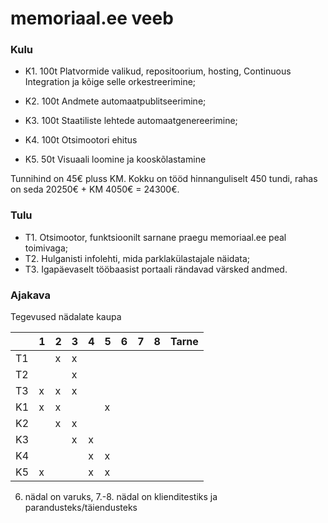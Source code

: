 # memoriaal.ee veeb


### Kulu

  - K1. 100t Platvormide valikud, repositoorium, hosting, Continuous Integration ja
        kõige selle orkestreerimine;

  - K2. 100t Andmete automaatpublitseerimine;

  - K3. 100t Staatiliste lehtede automaatgenereerimine;

  - K4. 100t Otsimootori ehitus

  - K5.  50t Visuaali loomine ja kooskõlastamine

Tunnihind on 45€ pluss KM.
Kokku on tööd hinnanguliselt 450 tundi, rahas on seda 20250€ + KM 4050€ = 24300€.

### Tulu

  - T1. Otsimootor, funktsioonilt sarnane praegu memoriaal.ee peal toimivaga;
  - T2. Hulganisti infolehti, mida parklakülastajale näidata;
  - T3. Igapäevaselt tööbaasist portaali rändavad värsked andmed.


### Ajakava

Tegevused nädalate kaupa

|   | 1 | 2 | 3 | 4 | 5 | 6 | 7 | 8 | Tarne  
|---|---|---|---|---|---|---|---|---|------  
|T1 |   | x | x |   |   |   |   |   |  
|T2 |   |   | x |   |   |   |   |   |  
|T3 | x | x | x |   |   |   |   |   |  
|K1 | x | x |   |   | x |   |   |   |  
|K2 |   | x | x |   |   |   |   |   |  
|K3 |   |   | x | x |   |   |   |   |  
|K4 |   |   |   | x | x |   |   |   |  
|K5 | x |   |   | x | x |   |   |   |  

6. nädal on varuks,
7.-8. nädal on klienditestiks ja parandusteks/täiendusteks
